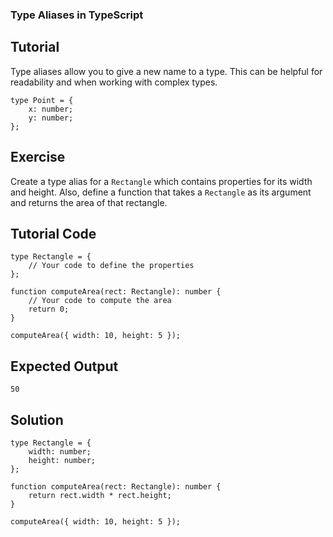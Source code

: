 ### Type Aliases in TypeScript

Tutorial
-------
Type aliases allow you to give a new name to a type. This can be helpful for readability and when working with complex types.

    type Point = {
        x: number;
        y: number;
    };

Exercise
-------
Create a type alias for a `Rectangle` which contains properties for its width and height. Also, define a function that takes a `Rectangle` as its argument and returns the area of that rectangle.

Tutorial Code
-------
    type Rectangle = {
        // Your code to define the properties
    };
    
    function computeArea(rect: Rectangle): number {
        // Your code to compute the area
        return 0;
    }

    computeArea({ width: 10, height: 5 });

Expected Output
-------
    50

Solution
-------
    type Rectangle = {
        width: number;
        height: number;
    };
    
    function computeArea(rect: Rectangle): number {
        return rect.width * rect.height;
    }

    computeArea({ width: 10, height: 5 });
